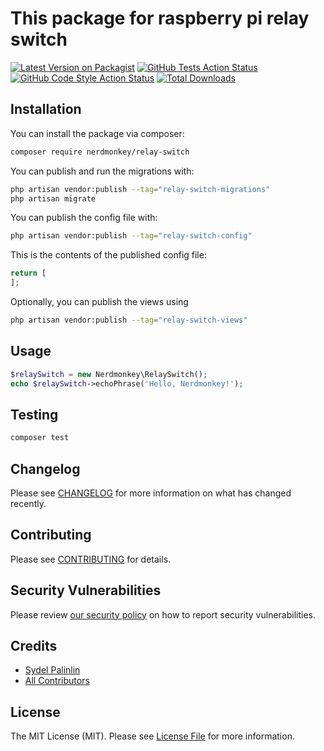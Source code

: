 # This package for raspberry pi relay switch

[![Latest Version on Packagist](https://img.shields.io/packagist/v/nerdmonkey/relay-switch.svg?style=flat-square)](https://packagist.org/packages/nerdmonkey/relay-switch)
[![GitHub Tests Action Status](https://img.shields.io/github/workflow/status/nerdmonkey/relay-switch/run-tests?label=tests)](https://github.com/nerdmonkey/relay-switch/actions?query=workflow%3Arun-tests+branch%3Amain)
[![GitHub Code Style Action Status](https://img.shields.io/github/workflow/status/nerdmonkey/relay-switch/Check%20&%20fix%20styling?label=code%20style)](https://github.com/nerdmonkey/relay-switch/actions?query=workflow%3A"Check+%26+fix+styling"+branch%3Amain)
[![Total Downloads](https://img.shields.io/packagist/dt/nerdmonkey/relay-switch.svg?style=flat-square)](https://packagist.org/packages/nerdmonkey/relay-switch)

## Installation

You can install the package via composer:

```bash
composer require nerdmonkey/relay-switch
```

You can publish and run the migrations with:

```bash
php artisan vendor:publish --tag="relay-switch-migrations"
php artisan migrate
```

You can publish the config file with:

```bash
php artisan vendor:publish --tag="relay-switch-config"
```

This is the contents of the published config file:

```php
return [
];
```

Optionally, you can publish the views using

```bash
php artisan vendor:publish --tag="relay-switch-views"
```

## Usage

```php
$relaySwitch = new Nerdmonkey\RelaySwitch();
echo $relaySwitch->echoPhrase('Hello, Nerdmonkey!');
```

## Testing

```bash
composer test
```

## Changelog

Please see [CHANGELOG](CHANGELOG.md) for more information on what has changed recently.

## Contributing

Please see [CONTRIBUTING](.github/CONTRIBUTING.md) for details.

## Security Vulnerabilities

Please review [our security policy](../../security/policy) on how to report security vulnerabilities.

## Credits

- [Sydel Palinlin](https://github.com/nerdmonkey)
- [All Contributors](../../contributors)

## License

The MIT License (MIT). Please see [License File](LICENSE.md) for more information.
